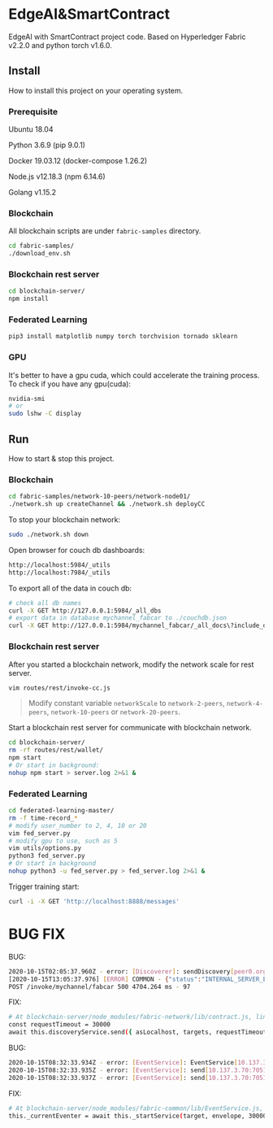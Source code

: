 # EdgeAI&SmartContract

EdgeAI with SmartContract project code. Based on Hyperledger Fabric v2.2.0 and python torch v1.6.0.

## Install

How to install this project on your operating system.

### Prerequisite

Ubuntu 18.04

Python 3.6.9 (pip 9.0.1)

Docker 19.03.12 (docker-compose 1.26.2)

Node.js v12.18.3 (npm 6.14.6)

Golang v1.15.2

### Blockchain

All blockchain scripts are under `fabric-samples` directory.

```bash
cd fabric-samples/
./download_env.sh
```


### Blockchain rest server

```bash
cd blockchain-server/
npm install
```

### Federated Learning

```bash
pip3 install matplotlib numpy torch torchvision tornado sklearn
```

### GPU

It's better to have a gpu cuda, which could accelerate the training process. To check if you have any gpu(cuda):

```bash
nvidia-smi
# or
sudo lshw -C display
```

## Run

How to start & stop this project.

### Blockchain

```bash
cd fabric-samples/network-10-peers/network-node01/
./network.sh up createChannel && ./network.sh deployCC
```

To stop your blockchain network:

```bash
sudo ./network.sh down
```

Open browser for couch db dashboards:

```bash
http://localhost:5984/_utils
http://localhost:7984/_utils
```

To export all of the data in couch db:

```bash
# check all db names
curl -X GET http://127.0.0.1:5984/_all_dbs
# export data in database mychannel_fabcar to ./couchdb.json
curl -X GET http://127.0.0.1:5984/mychannel_fabcar/_all_docs\?include_docs\=true > ./couchdb.json
```

### Blockchain rest server

After you started a blockchain network, modify the network scale for rest server.

```bash
vim routes/rest/invoke-cc.js
```

> Modify constant variable `networkScale` to `network-2-peers`, `network-4-peers`, `network-10-peers` or `network-20-peers`.


Start a blockchain rest server for communicate with blockchain network.

```bash
cd blockchain-server/
rm -rf routes/rest/wallet/
npm start
# Or start in background:
nohup npm start > server.log 2>&1 &
```

### Federated Learning

```bash
cd federated-learning-master/
rm -f time-record_*
# modify user_number to 2, 4, 10 or 20
vim fed_server.py
# modify gpu to use, such as 5
vim utils/options.py
python3 fed_server.py
# Or start in background
nohup python3 -u fed_server.py > fed_server.log 2>&1 &
```

Trigger training start:

```bash
curl -i -X GET 'http://localhost:8888/messages'
```

# BUG FIX

BUG:

```bash
2020-10-15T02:05:37.960Z - error: [Discoverer]: sendDiscovery[peer0.org1.example.com] - timed out after:3000
[2020-10-15T13:05:37.976] [ERROR] COMMON - {"status":"INTERNAL_SERVER_ERROR","error":"Failed to submit transaction: Error: REQUEST TIMEOUT"}
POST /invoke/mychannel/fabcar 500 4704.264 ms - 97
```

FIX:

```bash
# At blockchain-server/node_modules/fabric-network/lib/contract.js, line 230, changed to:
const requestTimeout = 30000
await this.discoveryService.send({ asLocalhost, targets, requestTimeout });
```

BUG:

```bash
2020-10-15T08:32:33.934Z - error: [EventService]: EventService[10.137.3.70:7051] timed out after:3000
2020-10-15T08:32:33.935Z - error: [EventService]: send[10.137.3.70:7051] - #245 - Starting stream to 10.137.3.70:7051 failed
2020-10-15T08:32:33.937Z - error: [EventService]: send[10.137.3.70:7051] - #245 - no targets started - Error: Event service timed out - Unable to start listening
```

FIX:

```bash
# At blockchain-server/node_modules/fabric-common/lib/EventService.js, line 366, changed to:
this._currentEventer = await this._startService(target, envelope, 30000);
```

